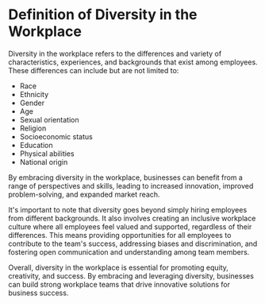 Definition of Diversity in the Workplace
=============================================================================================

Diversity in the workplace refers to the differences and variety of characteristics, experiences, and backgrounds that exist among employees. These differences can include but are not limited to:

* Race
* Ethnicity
* Gender
* Age
* Sexual orientation
* Religion
* Socioeconomic status
* Education
* Physical abilities
* National origin

By embracing diversity in the workplace, businesses can benefit from a range of perspectives and skills, leading to increased innovation, improved problem-solving, and expanded market reach.

It's important to note that diversity goes beyond simply hiring employees from different backgrounds. It also involves creating an inclusive workplace culture where all employees feel valued and supported, regardless of their differences. This means providing opportunities for all employees to contribute to the team's success, addressing biases and discrimination, and fostering open communication and understanding among team members.

Overall, diversity in the workplace is essential for promoting equity, creativity, and success. By embracing and leveraging diversity, businesses can build strong workplace teams that drive innovative solutions for business success.
